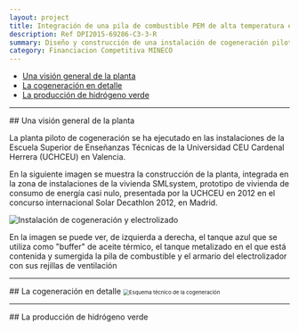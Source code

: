 ```yaml
---
layout: project
title: Integración de una pila de combustible PEM de alta temperatura en la gestión energética de una edificación prototipo
description: Ref DPI2015-69286-C3-3-R
summary: Diseño y construcción de una instalación de cogeneración piloto basada en pila de combustible de hidrógeno PEM de elevada temperatura, con el control de temperatura por baño térmico de aceite. El hidrógeno consumido se produce mediante electrólisis del agua en un electrolizador PEM instalado junto a la cogeneración. 
category: Financiacion Competitiva MINECO
---
```



+ [Una visión general de la planta](#id_vision_general)
+ [La cogeneración en detalle](#id_detalle_cog)
+ [La producción de hidrógeno verde](#id_hidrogeno)

---

<div id='id_vision_general' />
## Una visión general de la planta

La planta piloto de cogeneración se ha ejecutado en las instalaciones de la Escuela Superior de Enseñanzas Técnicas de la Universidad CEU Cardenal Herrera (UCHCEU) en Valencia. 

En la siguiente imagen se muestra la construcción de la planta, integrada en la zona de instalaciones de la vivienda SMLsystem, prototipo de vivienda de consumo de energía casi nulo, presentada por la UCHCEU en 2012 en el concurso internacional Solar Decathlon 2012, en Madrid.

<img src='https://i.loli.net/2020/11/02/CEgL2t3odirFGIu.jpg' alt='Instalación de cogeneración y electrolizado' style="zoom:;" />

En la imagen se puede ver, de izquierda a derecha, el tanque azul que se utiliza como "buffer" de aceite térmico, el tanque metalizado en el que está contenida y sumergida la pila de combustible y el armario del electrolizador con sus rejillas de ventilación

---

<div id='id_detalle_cog'/>
## La cogeneración en detalle



<img src='https://i.loli.net/2020/11/02/c3Q78BENkCMmwaZ.png' alt='Esquema técnico de la cogeneración' style="zoom:67%;" />

---
<div id='id_hidrogeno'/>
## La producción de hidrógeno verde

